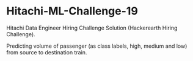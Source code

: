 # Hitachi-ML-Challenge-19
Hitachi Data Engineer Hiring Challenge Solution (Hackerearth Hiring Challenge).

Predicting volume of passenger (as class labels, high, medium and low) from source to destination train.


